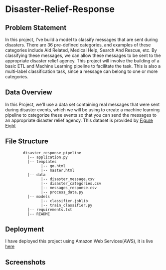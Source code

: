 # Disaster-Relief-Response
## Problem Statement
In this project, I've build a model to classify messages that are sent during disasters. There are 36 pre-defined categories, and examples of these categories include Aid Related, Medical Help, Search And Rescue, etc. By classifying these messages, we can allow these messages to be sent to the appropriate disaster relief agency. This project will involve the building of a basic ETL and Machine Learning pipeline to facilitate the task. This is also a multi-label classification task, since a message can belong to one or more categories.
## Data Overview
In this Project, we'll use a data set containing real messages that were sent during disaster events, which we will be using to create a machine learning pipeline to categorize these events so that you can send the messages to an appropriate disaster relief agency. This dataset is provided by [Figure Eight](https://appen.com/)
## File Structure
~~~~~~~
        disaster_response_pipeline
          |-- application.py
          |-- templates
                |-- go.html
                |-- master.html
          |-- data
                |-- disaster_message.csv
                |-- disaster_categories.csv
                |-- messages_response.csv
                |-- process_data.py
          |-- models
                |-- classifier.joblib
                |-- train_classifier.py
          |-- requirements.txt
          |-- README
~~~~~~~
## Deployment
I have deployed this project using Amazon Web Services(AWS), it is live [here](http://ec2-54-146-222-127.compute-1.amazonaws.com/)
## Screenshots
